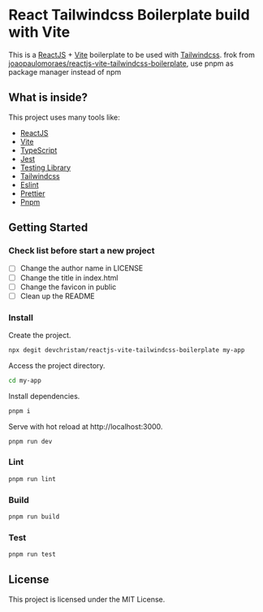 # React Tailwindcss Boilerplate build with Vite

This is a [ReactJS](https://reactjs.org) + [Vite](https://vitejs.dev) boilerplate to be used with [Tailwindcss](https://tailwindcss.com). frok from [joaopaulomoraes/reactjs-vite-tailwindcss-boilerplate](https://github.com/joaopaulomoraes/reactjs-vite-tailwindcss-boilerplate), use pnpm as package manager instead of npm

## What is inside?

This project uses many tools like:

- [ReactJS](https://reactjs.org)
- [Vite](https://vitejs.dev)
- [TypeScript](https://www.typescriptlang.org)
- [Jest](https://jestjs.io)
- [Testing Library](https://testing-library.com)
- [Tailwindcss](https://tailwindcss.com)
- [Eslint](https://eslint.org)
- [Prettier](https://prettier.io)
- [Pnpm](https://pnpm.io/)

## Getting Started

### Check list before start a new project
- [ ] Change the author name in LICENSE
- [ ] Change the title in index.html
- [ ] Change the favicon in public
- [ ] Clean up the README

### Install

Create the project.

```bash
npx degit devchristam/reactjs-vite-tailwindcss-boilerplate my-app
```

Access the project directory.

```bash
cd my-app
```

Install dependencies.

```bash
pnpm i
```

Serve with hot reload at http://localhost:3000.

```bash
pnpm run dev
```

### Lint

```bash
pnpm run lint
```

### Build

```bash
pnpm run build
```

### Test

```bash
pnpm run test
```

## License

This project is licensed under the MIT License.
